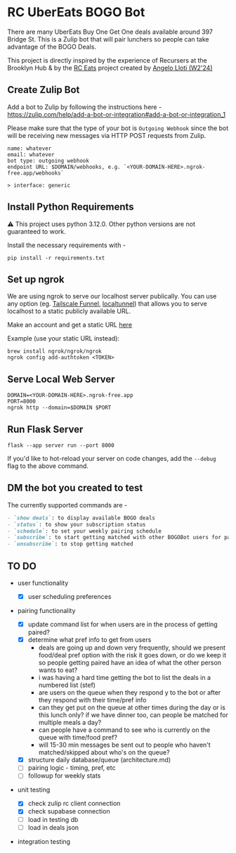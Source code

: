 # RC UberEats BOGO Bot

There are many UberEats Buy One Get One deals available around 397 Bridge St. This is a Zulip bot that will pair lunchers so people can take advantage of the BOGO Deals.

This project is directly inspired by the experience of Recursers at the Brooklyn Hub & by the [RC Eats](https://recurse-eats.dim.codes/) project created by [Angelo Lloti (W2'24)](https://github.com/XdimGG)

## Create Zulip Bot

Add a bot to Zulip by following the instructions here - <https://zulip.com/help/add-a-bot-or-integration#add-a-bot-or-integration_1>

Please make sure that the type of your bot is `Outgoing Webhook` since the bot will be receiving new messages via HTTP POST requests from Zulip.

```text
name: whatever
email: whatever
bot type: outgoing webhook
endpoint URL: $DOMAIN/webhooks, e.g. `<YOUR-DOMAIN-HERE>.ngrok-free.app/webhooks`

> interface: generic
```

## Install Python Requirements

⚠️ This project uses python 3.12.0. Other python versions are not guaranteed to work.

Install the necessary requirements with -

```shell
pip install -r requirements.txt
```

## Set up ngrok

We are using ngrok to serve our localhost server publically. You can use any option (eg. [Tailscale Funnel](https://tailscale.com/kb/1223/funnel), [localtunnel](https://github.com/localtunnel/localtunnel)) that allows you to serve localhost to a static publicly available URL.

Make an account and get a static URL [here](https://dashboard.ngrok.com/get-started/setup/macos)

Example (use your static URL instead):

```shell
brew install ngrok/ngrok/ngrok
ngrok config add-authtoken <TOKEN>
```

## Serve Local Web Server

```shell
DOMAIN=<YOUR-DOMAIN-HERE>.ngrok-free.app
PORT=8000
ngrok http --domain=$DOMAIN $PORT
```

## Run Flask Server

```shell
flask --app server run --port 8000
```

If you'd like to hot-reload your server on code changes, add the `--debug` flag to the above command.

## DM the bot you created to test

The currently supported commands are -

```markdown
- `show deals`: to display available BOGO deals
- `status`: to show your subscription status
- `schedule`: to set your weekly pairing schedule
- `subscribe`: to start getting matched with other BOGOBot users for pair lunching
- `unsubscribe`: to stop getting matched
```

## TO DO

- user functionality

  - [x] user scheduling preferences

- pairing functionality

  - [x] update command list for when users are in the process of getting paired?
  - [x] determine what pref info to get from users
    - deals are going up and down very frequently, should we present food/deal pref option with the risk it goes down, or do we keep it so people getting paired have an idea of what the other person wants to eat?
    - i was having a hard time getting the bot to list the deals in a numbered list (stef)
    - are users on the queue when they respond y to the bot or after they respond with their time/pref info
    - can they get put on the queue at other times during the day or is this lunch only? if we have dinner too, can people be matched for multiple meals a day?
    - can people have a command to see who is currently on the queue with time/food pref?
    - will 15-30 min messages be sent out to people who haven't matched/skipped about who's on the queue?
  - [x] structure daily database/queue (architecture.md)
  - [ ] pairing logic - timing, pref, etc
  - [ ] followup for weekly stats

- unit testing

  - [x] check zulip rc client connection
  - [x] check supabase connection
  - [ ] load in testing db
  - [ ] load in deals json

- integration testing
